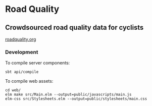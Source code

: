 # Road Quality
## Crowdsourced road quality data for cyclists

[roadquality.org](http://www.roadquality.org)

### Development
To compile server components:

    sbt api/compile

To compile web assets:

    cd web/
    elm make src/Main.elm --output=public/javascripts/main.js
    elm-css src/Stylesheets.elm --output=public/stylesheets/main.css

